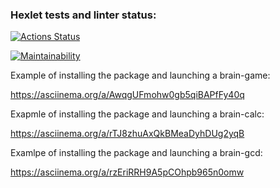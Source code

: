 ### Hexlet tests and linter status:
[![Actions Status](https://github.com/DRC23/python-project-lvl1/workflows/hexlet-check/badge.svg)](https://github.com/DRC23/python-project-lvl1/actions)

[![Maintainability](https://api.codeclimate.com/v1/badges/a99a88d28ad37a79dbf6/maintainability)](https://codeclimate.com/github/codeclimate/codeclimate/maintainability)

Example of installing the package and launching a brain-game:

https://asciinema.org/a/AwqgUFmohw0gb5qiBAPfFy40q

Exapmle of installing the package and launching a brain-calc:

https://asciinema.org/a/rTJ8zhuAxQkBMeaDyhDUg2yqB

Examlpe of installing the package and launching a brain-gcd:

https://asciinema.org/a/rzEriRRH9A5pCOhpb965n0omw

